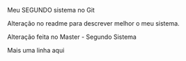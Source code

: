 Meu SEGUNDO sistema no Git

Alteração no readme para descrever melhor o meu sistema.

Alteração feita no Master - Segundo Sistema

Mais uma linha aqui
